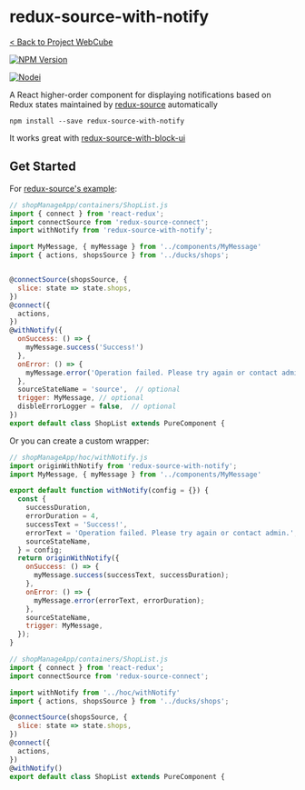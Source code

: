# redux-source-with-notify

[< Back to Project WebCube](https://github.com/dexteryy/Project-WebCube/)

[![NPM Version][npm-image]][npm-url]
<!-- [![Build Status][travis-image]][travis-url]
[![Dependencies Status][dep-image]][dep-url] -->

[![Nodei][nodei-image]][npm-url]

[npm-image]: https://img.shields.io/npm/v/redux-source-with-notify.svg
[nodei-image]: https://nodei.co/npm/redux-source-with-notify.png?downloads=true
[npm-url]: https://npmjs.org/package/redux-source-with-notify
<!--
[travis-image]: https://img.shields.io/travis/dexteryy/redux-source-with-notify/master.svg
[travis-url]: https://travis-ci.org/dexteryy/redux-source-with-notify
[dep-image]: https://david-dm.org/dexteryy/redux-source-with-notify.svg
[dep-url]: https://david-dm.org/dexteryy/redux-source-with-notify
-->

A React higher-order component for displaying notifications based on Redux states maintained by [redux-source](https://github.com/dexteryy/Project-WebCube/tree/master/packages/redux-source) automatically

```
npm install --save redux-source-with-notify
```

It works great with [redux-source-with-block-ui](https://github.com/dexteryy/Project-WebCube/tree/master/packages/redux-source-with-block-ui)

## Get Started

For [redux-source's example](https://github.com/dexteryy/Project-WebCube/tree/master/packages/redux-source#get-started):

```js
// shopManageApp/containers/ShopList.js
import { connect } from 'react-redux';
import connectSource from 'redux-source-connect';
import withNotify from 'redux-source-with-notify';

import MyMessage, { myMessage } from '../components/MyMessage'
import { actions, shopsSource } from '../ducks/shops';


@connectSource(shopsSource, {
  slice: state => state.shops,
})
@connect({
  actions,
})
@withNotify({
  onSuccess: () => {
    myMessage.success('Success!')
  },
  onError: () => {
    myMessage.error('Operation failed. Please try again or contact admin.')
  },
  sourceStateName = 'source',  // optional
  trigger: MyMessage, // optional
  disbleErrorLogger = false,  // optional
})
export default class ShopList extends PureComponent {
```

Or you can create a custom wrapper:

```js
// shopManageApp/hoc/withNotify.js
import originWithNotify from 'redux-source-with-notify';
import MyMessage, { myMessage } from '../components/MyMessage'

export default function withNotify(config = {}) {
  const {
    successDuration,
    errorDuration = 4,
    successText = 'Success!',
    errorText = 'Operation failed. Please try again or contact admin.',
    sourceStateName,
  } = config;
  return originWithNotify({
    onSuccess: () => {
      myMessage.success(successText, successDuration);
    },
    onError: () => {
      myMessage.error(errorText, errorDuration);
    },
    sourceStateName,
    trigger: MyMessage,
  });
}
```

```js
// shopManageApp/containers/ShopList.js
import { connect } from 'react-redux';
import connectSource from 'redux-source-connect';

import withNotify from '../hoc/withNotify'
import { actions, shopsSource } from '../ducks/shops';

@connectSource(shopsSource, {
  slice: state => state.shops,
})
@connect({
  actions,
})
@withNotify()
export default class ShopList extends PureComponent {
```
